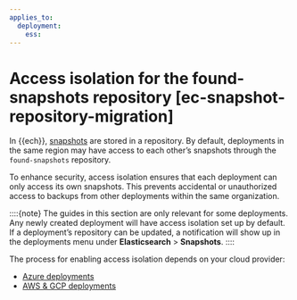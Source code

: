 ```yaml
---
applies_to:
  deployment:
    ess: 
---
```


# Access isolation for the found-snapshots repository [ec-snapshot-repository-migration]

In {{ech}}, [snapshots](/deploy-manage/tools/snapshot-and-restore.md) are stored in a repository. By default, deployments in the same region may have access to each other’s snapshots through the `found-snapshots` repository.

To enhance security, access isolation ensures that each deployment can only access its own snapshots. This prevents accidental or unauthorized access to backups from other deployments within the same organization.

::::{note} 
The guides in this section are only relevant for some deployments. Any newly created deployment will have access isolation set up by default. If a deployment’s repository can be updated, a notification will show up in the deployments menu under **Elasticsearch** > **Snapshots**.
::::

The process for enabling access isolation depends on your cloud provider:

* [Azure deployments](/deploy-manage/tools/snapshot-and-restore/repository-isolation-on-aws-gcp.md)
* [AWS & GCP deployments](/deploy-manage/tools/snapshot-and-restore/repository-isolation-on-azure.md)



